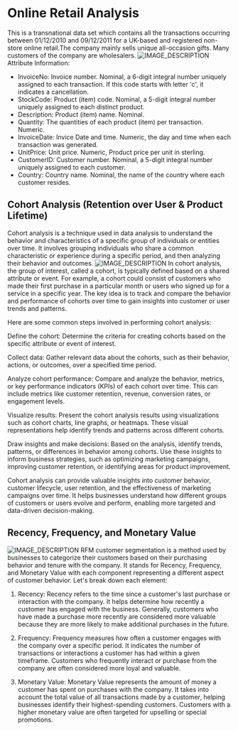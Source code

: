 # Online Retail Analysis
This is a transnational data set which contains all the transactions occurring between 01/12/2010 and 09/12/2011 for a UK-based and registered non-store online retail.The company mainly sells unique all-occasion gifts. Many customers of the company are wholesalers.
![IMAGE_DESCRIPTION](https://www.magestore.com/wp-content/uploads/2022/10/retail-management-strategy.jpg)
Attribute Information:
- InvoiceNo: Invoice number. Nominal, a 6-digit integral number uniquely assigned to each transaction. If this code starts with letter 'c', it indicates a cancellation.
- StockCode: Product (item) code. Nominal, a 5-digit integral number uniquely assigned to each distinct product.
- Description: Product (item) name. Nominal.
- Quantity: The quantities of each product (item) per transaction. Numeric.
- InvoiceDate: Invice Date and time. Numeric, the day and time when each transaction was generated.
- UnitPrice: Unit price. Numeric, Product price per unit in sterling.
- CustomerID: Customer number. Nominal, a 5-digit integral number uniquely assigned to each customer.
- Country: Country name. Nominal, the name of the country where each customer resides.
## Cohort Analysis (Retention over User & Product Lifetime)
Cohort analysis is a technique used in data analysis to understand the behavior and characteristics of a specific group of individuals or entities over time. It involves grouping individuals who share a common characteristic or experience during a specific period, and then analyzing their behavior and outcomes.
![IMAGE_DESCRIPTION](https://d35fo82fjcw0y8.cloudfront.net/2016/03/03210554/table1a2.png)
In cohort analysis, the group of interest, called a cohort, is typically defined based on a shared attribute or event. For example, a cohort could consist of customers who made their first purchase in a particular month or users who signed up for a service in a specific year. The key idea is to track and compare the behavior and performance of cohorts over time to gain insights into customer or user trends and patterns.

Here are some common steps involved in performing cohort analysis:

Define the cohort: Determine the criteria for creating cohorts based on the specific attribute or event of interest.

Collect data: Gather relevant data about the cohorts, such as their behavior, actions, or outcomes, over a specified time period.

Analyze cohort performance: Compare and analyze the behavior, metrics, or key performance indicators (KPIs) of each cohort over time. This can include metrics like customer retention, revenue, conversion rates, or engagement levels.

Visualize results: Present the cohort analysis results using visualizations such as cohort charts, line graphs, or heatmaps. These visual representations help identify trends and patterns across different cohorts.

Draw insights and make decisions: Based on the analysis, identify trends, patterns, or differences in behavior among cohorts. Use these insights to inform business strategies, such as optimizing marketing campaigns, improving customer retention, or identifying areas for product improvement.

Cohort analysis can provide valuable insights into customer behavior, customer lifecycle, user retention, and the effectiveness of marketing campaigns over time. It helps businesses understand how different groups of customers or users evolve and perform, enabling more targeted and data-driven decision-making.
## Recency, Frequency, and Monetary Value
![IMAGE_DESCRIPTION](https://d35fo82fjcw0y8.cloudfront.net/2018/03/01013508/Incontent_image.png)
RFM customer segmentation is a method used by businesses to categorize their customers based on their purchasing behavior and tenure with the company. It stands for Recency, Frequency, and Monetary Value with each component representing a different aspect of customer behavior. Let's break down each element:

1. Recency: Recency refers to the time since a customer's last purchase or interaction with the company. It helps determine how recently a customer has engaged with the business. Generally, customers who have made a purchase more recently are considered more valuable because they are more likely to make additional purchases in the future.

2. Frequency: Frequency measures how often a customer engages with the company over a specific period. It indicates the number of transactions or interactions a customer has had within a given timeframe. Customers who frequently interact or purchase from the company are often considered more loyal and valuable.

3. Monetary Value: Monetary Value represents the amount of money a customer has spent on purchases with the company. It takes into account the total value of all transactions made by a customer, helping businesses identify their highest-spending customers. Customers with a higher monetary value are often targeted for upselling or special promotions.
